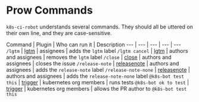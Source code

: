 # Prow Commands

`k8s-ci-robot` understands several commands. They should all be uttered on their own line, and they are case-sensitive.

Command | Plugin | Who can run it | Description
--- | --- | --- | --- | ---
`/lgtm` | [lgtm](prow/plugins/lgtm) | assignees | adds the `lgtm` label
`/lgtm cancel` | [lgtm](prow/plugins/lgtm) | authors and assignees | removes the `lgtm` label
`/close` | [close](prow/plugins/close) | authors and assignees | closes the issue
`/release-note` | [releasenote](prow/plugins/releasenote) | authors and assignees | adds the `release-note` label
`/release-note-none` | [releasenote](prow/plugins/releasenote) | authors and assignees | adds the `release-note-none` label
`@k8s-bot test this` | [trigger](prow/plugins/trigger) | kubernetes org members | runs tests
`@k8s-bot ok to test` | [trigger](prow/plugins/trigger) | kubernetes org members | allows the PR author to `@k8s-bot test this`
